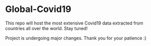 # Global-Covid19

This repo will host the most extensive Covid19 data extracted from countries all over the world. Stay tuned!

Project is undergoing major changes. Thank you for your patience :)
